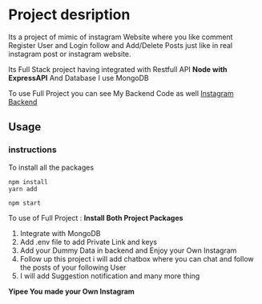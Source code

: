 # Project desription
Its a project of mimic of instagram Website where you like comment Register User and Login follow and Add/Delete Posts just like in real instagram post or instagram website.

Its Full Stack project having integrated with Restfull API **Node with ExpressAPI** And Database I use MongoDB

To use Full Project you can see My Backend Code as well [Instagram Backend](https://github.com/mukulkathuria/instagramPost-Backend) 


## Usage

### instructions
To install all the packages

```
npm install
yarn add

npm start
```

To use of Full Project : **Install Both Project Packages**
1. Integrate with MongoDB
2. Add .env file to add Private Link and keys 
3. Add your Dummy Data in backend and Enjoy your Own Instagram
4. Follow up this project i will add chatbox where you can chat and follow the posts of your following User 
5. I will add Suggestion notification and many more thing

**Yipee You made your Own Instagram**
